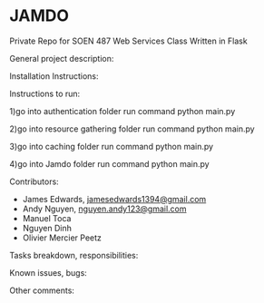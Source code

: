 # JAMDO
Private Repo for SOEN 487 Web Services Class Written in Flask

General project description:



Installation Instructions:



Instructions to run:

1)go into authentication folder
  run command 
  python main.py
  
2)go into resource gathering folder
  run command
  python main.py
  
3)go into caching folder
  run command 
  python main.py 
  
4)go into Jamdo folder
  run command
  python main.py


Contributors:
- James Edwards, jamesedwards1394@gmail.com
- Andy Nguyen, nguyen.andy123@gmail.com
- Manuel Toca
- Nguyen Dinh
- Olivier Mercier Peetz


Tasks breakdown, responsibilities:



Known issues, bugs:



Other comments:





